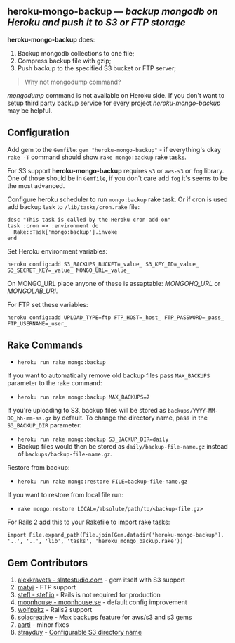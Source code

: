 ## heroku-mongo-backup *— backup mongodb on Heroku and push it to S3 or FTP storage*

**heroku-mongo-backup** does:

1. Backup mongodb collections to one file;
2. Compress backup file with gzip;
3. Push backup to the specified S3 bucket or FTP server;

> Why not mongodump command?

*mongodump* command is not available on Heroku side. If you don't want to setup third party backup service for every project *heroku-mongo-backup* may be helpful.


## Configuration

Add gem to the ```Gemfile```: ```gem "heroku-mongo-backup"``` - if everything's okay ```rake -T``` command should show ```rake mongo:backup``` rake tasks.

For S3 support **heroku-mongo-backup** requires ```s3``` or ```aws-s3``` or ```fog``` library. One of those should be in ```Gemfile```, if you don't care add ```fog``` it's seems to be the most advanced.

Configure heroku scheduler to run ```mongo:backup``` rake task. Or if cron is used add backup task to ```/lib/tasks/cron.rake``` file:

```
desc "This task is called by the Heroku cron add-on"
task :cron => :environment do
  Rake::Task['mongo:backup'].invoke
end
```

Set Heroku environment variables:

```heroku config:add S3_BACKUPS_BUCKET=_value_ S3_KEY_ID=_value_ S3_SECRET_KEY=_value_ MONGO_URL=_value_```

On MONGO_URL place anyone of these is assaptable: *MONGOHQ_URL* or *MONGOLAB_URI*.

For FTP set these variables:

```heroku config:add UPLOAD_TYPE=ftp FTP_HOST=_host_ FTP_PASSWORD=_pass_ FTP_USERNAME=_user_```


## Rake Commands

* ```heroku run rake mongo:backup```

If you want to automatically remove old backup files pass ```MAX_BACKUPS``` parameter to the rake command:

* ```heroku run rake mongo:backup MAX_BACKUPS=7```

If you're uploading to S3, backup files will be stored as ```backups/YYYY-MM-DD_hh-mm-ss.gz``` by default. To change the directory name, pass in the ```S3_BACKUP_DIR``` parameter:

* ```heroku run rake mongo:backup S3_BACKUP_DIR=daily```
* Backup files would then be stored as ```daily/backup-file-name.gz``` instead of ```backups/backup-file-name.gz```.

Restore from backup:

* ```heroku run rake mongo:restore FILE=backup-file-name.gz```

If you want to restore from local file run:

* ```rake mongo:restore LOCAL=/absolute/path/to/<backup-file.gz>```

For Rails 2 add this to your Rakefile to import rake tasks:

```import File.expand_path(File.join(Gem.datadir('heroku-mongo-backup'), '..', '..', 'lib', 'tasks', 'heroku_mongo_backup.rake'))```

## Gem Contributors

1. [alexkravets - slatestudio.com](http://slatestudio.com "Slate Studio") - gem itself with S3 support
2. [matyi](https://github.com/matyi "Matyi - GitHub Profile") - FTP support
3. [stefl - stef.io](http://stef.io "Stef Lewandowski") - Rails is not required for production
4. [moonhouse - moonhouse.se](http://www.moonhouse.se/ "David Hall") - default config improvement
5. [wolfpakz](https://github.com/wolfpakz "Dan Porter") - Rails2 support
6. [solacreative](http://sola-la.com/creative "Taro Murao") - Max backups feature for aws/s3 and s3 gems
7. [aarti](https://github.com/aarti "aarti") - minor fixes
8. [strayduy](https://github.com/strayduy "strayduy") - [Configurable S3 directory name](https://github.com/alexkravets/heroku-mongo-backup/pull/17)




